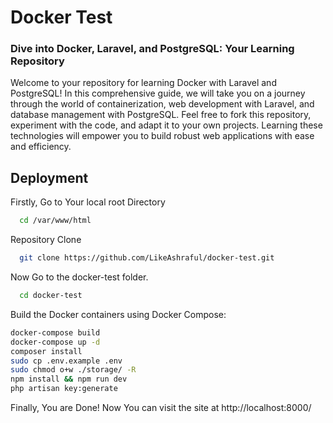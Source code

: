 
# Docker Test

### Dive into Docker, Laravel, and PostgreSQL: Your Learning Repository

Welcome to your repository for learning Docker with Laravel and PostgreSQL! In this comprehensive guide, we will take you on a journey through the world of containerization, web development with Laravel, and database management with PostgreSQL.
Feel free to fork this repository, experiment with the code, and adapt it to your own projects. Learning these technologies will empower you to build robust web applications with ease and efficiency.

## Deployment

Firstly, Go to Your local root Directory

```bash
  cd /var/www/html
```

Repository Clone 

```bash
  git clone https://github.com/LikeAshraful/docker-test.git
```

Now Go to the docker-test folder. 

```bash
  cd docker-test
```

Build the Docker containers using Docker Compose:

```bash
docker-compose build
docker-compose up -d
composer install
sudo cp .env.example .env
sudo chmod o+w ./storage/ -R
npm install && npm run dev
php artisan key:generate
```

Finally, You are Done! Now You can visit the site at http://localhost:8000/

